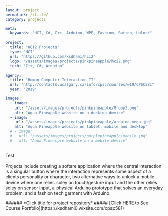 ```yaml
---
layout: project
permalink: /:title/
category: projects

meta:
  keywords: "HCI, C#, C++, Arduino, WPF, Fashion, Button, Unlock"

project:
  title: "HCI2 Projects"
  type: "HCI"
  url: "https://github.com/ksdhami/hci2"
  logo: "/assets/images/projects/pinkpineapple/hci2.png"
  tech: "C++, C#, Arduino"

agency:
  title: "Human Computer Interaction II"
  url: "http://contacts.ucalgary.ca/info/cpsc/courses/w19/CPSC581"
  year: "2019"

images:
  - image:
    url: "/assets/images/projects/pinkpineapple/Group3.png"
    alt: "Aqua Pineapple website on a desktop device"
  - image:
    url: "/assets/images/projects/pinkpineapple/arduino_mega.jpg"
    alt: "Aqua Pineapple website on tablet, mobile and desktop"
  # - image:
  #   url: "/assets/images/projects/purplepineapple/mobile.jpg"
  #   alt: "Aqua Pineapple website on a mobile device"
---
```

<p>Test  
<br> <br>
Projects include creating a softare application where the central interaction is a singular button where the interaction represents some aspect of a clients personality or character, two alternative ways to unlock a mobile device where one relies soley on touch/gesture input and the other relies soley on sensor input, a physical Arduino prototype that solves an everyday problem, and a fashion tech garment with Arduino. 
<br>
</p>
###### *Click title for project repository*
##### [Click HERE to See Course Portfolio](https://ksdhami0.wixsite.com/cpsc581)